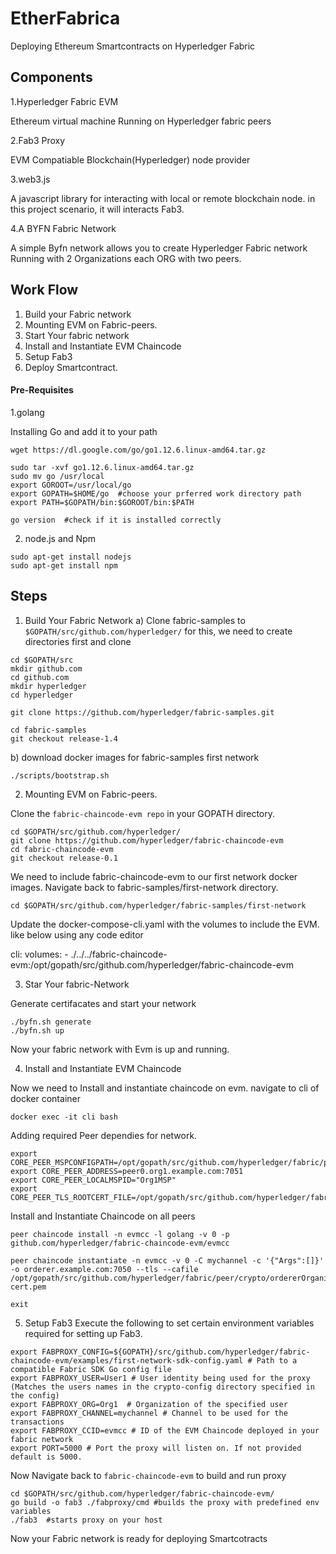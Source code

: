 # EtherFabrica

Deploying Ethereum Smartcontracts on Hyperledger Fabric

## Components

1.Hyperledger Fabric EVM

Ethereum virtual machine Running on Hyperledger fabric peers

2.Fab3 Proxy

EVM Compatiable Blockchain(Hyperledger) node provider

3.web3.js

A javascript library for interacting with local or remote blockchain node. in this project scenario, it will interacts Fab3.

4.A BYFN Fabric Network

A simple Byfn network allows you to create Hyperledger Fabric network Running with 2 Organizations each ORG with two peers.

## Work Flow
1. Build your Fabric network
2. Mounting EVM on Fabric-peers.
3. Start Your fabric network
4. Install and Instantiate EVM Chaincode
5. Setup Fab3 
6. Deploy Smartcontract.
 
#### Pre-Requisites
1.golang

Installing Go and add it to your path
```
wget https://dl.google.com/go/go1.12.6.linux-amd64.tar.gz

sudo tar -xvf go1.12.6.linux-amd64.tar.gz
sudo mv go /usr/local
export GOROOT=/usr/local/go
export GOPATH=$HOME/go  #choose your prferred work directory path
export PATH=$GOPATH/bin:$GOROOT/bin:$PATH

go version  #check if it is installed correctly

```



2. node.js and Npm

```
sudo apt-get install nodejs
sudo apt-get install npm
```
## Steps

1. Build Your Fabric Network
a) Clone fabric-samples to ```$GOPATH/src/github.com/hyperledger/``` for this, we need to create directories first and clone

```
cd $GOPATH/src
mkdir github.com
cd github.com
mkdir hyperledger
cd hyperledger

git clone https://github.com/hyperledger/fabric-samples.git

cd fabric-samples
git checkout release-1.4
```
b) download docker images for fabric-samples first network
```
./scripts/bootstrap.sh
```
2. Mounting EVM on Fabric-peers.

Clone the ```fabric-chaincode-evm repo``` in your GOPATH directory.


```
cd $GOPATH/src/github.com/hyperledger/
git clone https://github.com/hyperledger/fabric-chaincode-evm
cd fabric-chaincode-evm
git checkout release-0.1

```
We need to include fabric-chaincode-evm to our first network docker images. Navigate back to fabric-samples/first-network directory.

```
cd $GOPATH/src/github.com/hyperledger/fabric-samples/first-network

```
Update the docker-compose-cli.yaml with the volumes to include the EVM. like below using any code editor

cli:
    volumes:
      - ./../../fabric-chaincode-evm:/opt/gopath/src/github.com/hyperledger/fabric-chaincode-evm
     
3. Star Your fabric-Network

Generate certifacates and start your network 

```
./byfn.sh generate
./byfn.sh up
```
Now your fabric network with Evm is up and running. 

4. Install and Instantiate EVM Chaincode

Now we need to Install and instantiate chaincode on evm. navigate to cli of docker container
```
docker exec -it cli bash
```
Adding required Peer dependies for network.
```
export CORE_PEER_MSPCONFIGPATH=/opt/gopath/src/github.com/hyperledger/fabric/peer/crypto/peerOrganizations/org1.example.com/users/Admin@org1.example.com/msp
export CORE_PEER_ADDRESS=peer0.org1.example.com:7051
export CORE_PEER_LOCALMSPID="Org1MSP"
export CORE_PEER_TLS_ROOTCERT_FILE=/opt/gopath/src/github.com/hyperledger/fabric/peer/crypto/peerOrganizations/org1.example.com/peers/peer0.org1.example.com/tls/ca.crt

```
Install and Instantiate Chaincode on all peers

```
peer chaincode install -n evmcc -l golang -v 0 -p github.com/hyperledger/fabric-chaincode-evm/evmcc

peer chaincode instantiate -n evmcc -v 0 -C mychannel -c '{"Args":[]}' -o orderer.example.com:7050 --tls --cafile /opt/gopath/src/github.com/hyperledger/fabric/peer/crypto/ordererOrganizations/example.com/orderers/orderer.example.com/msp/tlscacerts/tlsca.example.com-cert.pem

exit
```
5. Setup Fab3
Execute the following to set certain environment variables required for setting up Fab3.

```
export FABPROXY_CONFIG=${GOPATH}/src/github.com/hyperledger/fabric-chaincode-evm/examples/first-network-sdk-config.yaml # Path to a compatible Fabric SDK Go config file
export FABPROXY_USER=User1 # User identity being used for the proxy (Matches the users names in the crypto-config directory specified in the config)
export FABPROXY_ORG=Org1  # Organization of the specified user
export FABPROXY_CHANNEL=mychannel # Channel to be used for the transactions
export FABPROXY_CCID=evmcc # ID of the EVM Chaincode deployed in your fabric network
export PORT=5000 # Port the proxy will listen on. If not provided default is 5000.

```
Now Navigate back to ```fabric-chaincode-evm``` to build and run proxy
```
cd $GOPATH/src/github.com/hyperledger/fabric-chaincode-evm/
go build -o fab3 ./fabproxy/cmd #builds the proxy with predefined env variables
./fab3  #starts proxy on your host
```
Now your Fabric network is ready for deploying Smartcotracts





